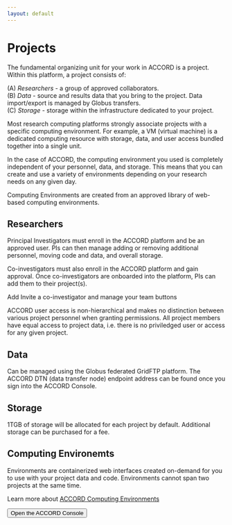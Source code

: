 ```yaml
---
layout: default
---
```


# Projects

The fundamental organizing unit for your work in ACCORD is a project. Within this platform, a project consists of:

(A) *Researchers* - a group of approved collaborators.  
(B) *Data* - source and results data that you bring to the project. Data import/export is managed by Globus transfers.  
(C) *Storage* - storage within the infrastructure dedicated to your project.

Most research computing platforms strongly associate projects with a specific computing environment. For example,
a VM (virtual machine) is a dedicated computing resource with storage, data, and user access bundled together into a 
single unit.

In the case of ACCORD, the computing environment you used is completely independent of your personnel, data, and storage. This means
that you can create and use a variety of environments depending on your research needs on any given day.

Computing Environments are created from an approved library of web-based computing environments.


## Researchers

Principal Investigators must enroll in the ACCORD platform and be an approved user. PIs can then manage
adding or removing additional personnel, moving code and data, and overall storage.

Co-investigators must also enroll in the ACCORD platform and gain approval. 
Once co-investigators are onboarded into the platform, PIs can add them
to their project(s).

Add Invite a co-investigator and manage your team buttons


ACCORD user access is non-hierarchical and makes no distinction between various project personnel when granting permissions. 
All project members have equal access to project data, i.e. there is no priviledged user or access for any given project.

## Data

Can be managed using the Globus federated GridFTP platform. The ACCORD DTN (data transfer node) endpoint
address can be found once you sign into the ACCORD Console.

## Storage

1TGB of storage will be allocated for each project by default. Additional storage can be purchased for a fee.

## Computing Environemts

Environments are containerized web interfaces created on-demand for you to use with your project data and code. Environments cannot span two projects at the same time.

Learn more about [ACCORD Computing Environments](environments.html)

<button class="btn-accord" onclick="location.href='https://accord.uvarc.io/'" type="button">Open the ACCORD Console</button>
